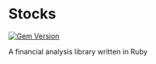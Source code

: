 Stocks
========
[![Gem Version](https://badge.fury.io/rb/stocks.svg)](http://badge.fury.io/rb/stocks)

A financial analysis library written in Ruby

